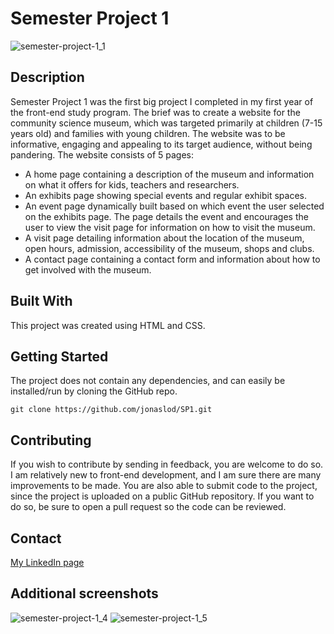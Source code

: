 # Semester Project 1

![semester-project-1_1](https://user-images.githubusercontent.com/95305401/194030063-dcb3149f-cbe3-4573-ad91-0fef3befd0c8.jpg)


## Description

Semester Project 1 was the first big project I completed in my first year of the front-end study program. The brief was to create a website for the community science museum, which was targeted primarily at children (7-15 years old) and families with young children. The website was to be informative, engaging and appealing to its target audience, without being pandering. The website consists of 5 pages:
- A home page containing a description of the museum and information on what it offers for kids, teachers and researchers.
- An exhibits page showing special events and regular exhibit spaces.
- An event page dynamically built based on which event the user selected on the exhibits page. The page details the event and encourages the user to view the visit page for information on how to visit the museum.
- A visit page detailing information about the location of the museum, open hours, admission, accessibility of the museum, shops and clubs.
- A contact page containing a contact form and information about how to get involved with the museum.

## Built With
This project was created using HTML and CSS.

## Getting Started
The project does not contain any dependencies, and can easily be installed/run by cloning the GitHub repo.
```
git clone https://github.com/jonaslod/SP1.git
```

## Contributing
If you wish to contribute by sending in feedback, you are welcome to do so. I am relatively new to front-end development, and I am sure there are many improvements to be made. You are also able to submit code to the project, since the project is uploaded on a public GitHub repository. If you want to do so, be sure to open a pull request so the code can be reviewed.

## Contact
[My LinkedIn page](www.linkedin.com)

## Additional screenshots
![semester-project-1_4](https://user-images.githubusercontent.com/95305401/194033086-b24263d1-2a8e-4262-89b6-604752607a87.jpg)
![semester-project-1_5](https://user-images.githubusercontent.com/95305401/194033155-f95c6d44-eb6c-419a-9420-6794f5c07be5.jpg)
